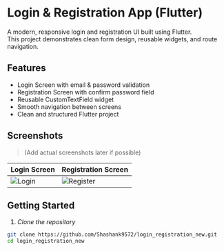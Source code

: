 # Login & Registration App (Flutter)

A modern, responsive login and registration UI built using Flutter.  
This project demonstrates clean form design, reusable widgets, and route navigation.

## Features

- Login Screen with email & password validation
- Registration Screen with confirm password field
- Reusable CustomTextField widget
- Smooth navigation between screens
- Clean and structured Flutter project

## Screenshots

> (Add actual screenshots later if possible)

| Login Screen | Registration Screen |
|--------------|---------------------|
| ![Login](screenshots/login.png) | ![Register](screenshots/register.png) |

## Getting Started

1. *Clone the repository*
```bash
git clone https://github.com/Shashank9572/login_registration_new.git
cd login_registration_new


